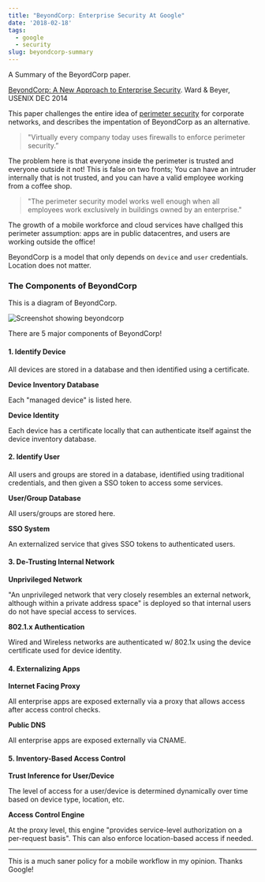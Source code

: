 ```yaml
---
title: "BeyondCorp: Enterprise Security At Google"
date: '2018-02-18'
tags:
  - google
  - security
slug: beyondcorp-summary
---
```


A Summary of the BeyordCorp paper.

[BeyondCorp: A New Approach to Enterprise Security](https://static.googleusercontent.com/media/research.google.com/en//pubs/archive/43231.pdf). Ward & Beyer, USENIX DEC 2014

This paper challenges the entire idea of [perimeter security](https://en.wikipedia.org/wiki/Perimeter_Security) for corporate networks, and describes the impentation of BeyondCorp as an alternative.

> "Virtually every company today uses firewalls to enforce perimeter security.”

The problem here is that everyone inside the perimeter is trusted and everyone outside it not! This is false on two fronts; You can have an intruder internally that is not trusted, and you can have a valid employee working from a coffee shop.

> "The perimeter security model works well enough when all employees work exclusively in buildings owned by an enterprise."

The growth of a mobile workforce and cloud services have challged this perimeter assumption: apps are in public datacentres, and users are working outside the office!

BeyondCorp is a model that only depends on `device` and `user` credentials. Location does not matter.

### The Components of BeyondCorp

This is a diagram of BeyondCorp.

<p><img src="/img/beyondcorp-model.png" alt="Screenshot showing beyondcorp"></p>


There are 5 major components of BeyondCorp!

#### 1. Identify Device

All devices are stored in a database and then identified using a certificate.

**Device Inventory Database**

Each "managed device" is listed here.

**Device Identity**

Each device has a certificate locally that can authenticate itself against the device inventory database.

#### 2. Identify User

All users and groups are stored in a database, identified using traditional credentials, and then given a SSO token to access some services.

**User/Group Database**

All users/groups are stored here.

**SSO System**

An externalized service that gives SSO tokens to authenticated users.

#### 3. De-Trusting Internal Network

**Unprivileged Network**

"An unprivileged network that very closely resembles
an external network, although within a private address space" is deployed so that internal users do not have special access to services.

**802.1.x Authentication**

Wired and Wireless networks are authenticated w/ 802.1x using the device certificate used for device identity.

#### 4. Externalizing Apps

**Internet Facing Proxy**

All enterprise apps are exposed externally via a proxy that allows access after access control checks.

**Public DNS**

All enterprise apps are exposed externally via CNAME.

#### 5. Inventory-Based Access Control

**Trust Inference for User/Device**

The level of access for a user/device is determined dynamically over time based on device type, location, etc.

**Access Control Engine**


At the proxy level, this engine "provides service-level authorization on a per-request basis". This can also enforce location-based access if needed.

----

This is a much saner policy for a mobile workflow in my opinion. Thanks Google!
